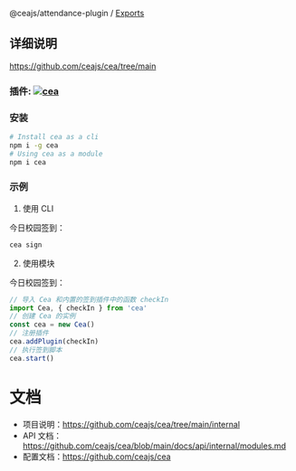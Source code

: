 @ceajs/attendance-plugin / [Exports](modules.md)

## 详细说明

https://github.com/ceajs/cea/tree/main

### 插件: <a align="center" href="https://www.npmjs.com/package/cea"><img alt="cea" src="https://img.shields.io/npm/v/cea?style=social&label=cea"></a>

### 安装

```bash
# Install cea as a cli
npm i -g cea
# Using cea as a module
npm i cea
```

### 示例

1. 使用 CLI

今日校园签到：

```bash
cea sign
```

2. 使用模块

今日校园签到：

```ts
// 导入 Cea 和内置的签到插件中的函数 checkIn
import Cea, { checkIn } from 'cea'
// 创建 Cea 的实例
const cea = new Cea()
// 注册插件
cea.addPlugin(checkIn)
// 执行签到脚本
cea.start()
```

# 文档

- 项目说明：https://github.com/ceajs/cea/tree/main/internal
- API 文档：https://github.com/ceajs/cea/blob/main/docs/api/internal/modules.md
- 配置文档：https://github.com/ceajs/cea
